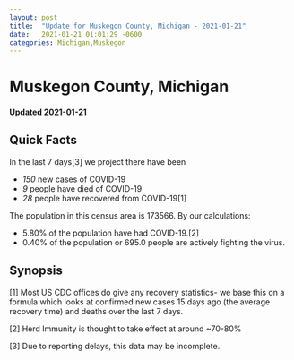 ```yaml
---
layout: post
title:  "Update for Muskegon County, Michigan - 2021-01-21"
date:   2021-01-21 01:01:29 -0600
categories: Michigan,Muskegon
---
```


# Muskegon County, Michigan
#### Updated 2021-01-21

## Quick Facts

In the last 7 days[3] we project there have been
- *150* new cases of COVID-19
- *9* people have died of COVID-19
- *28* people have recovered from COVID-19[1]

The population in this census area is 173566. By our calculations:
- 5.80% of the population have had COVID-19.[2]
- 0.40% of the population or 695.0 people are actively fighting the virus.

## Synopsis




[1] Most US CDC offices do give any recovery statistics- we base this on a formula which looks at confirmed new cases
15 days ago (the average recovery time) and deaths over the last 7 days.

[2] Herd Immunity is thought to take effect at around ~70-80%

[3] Due to reporting delays, this data may be incomplete.
 
    